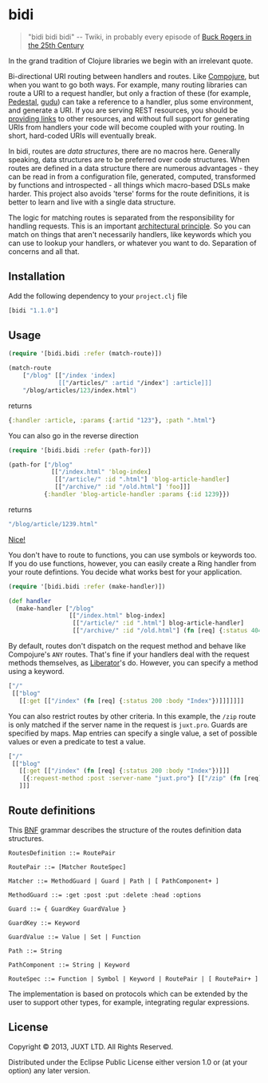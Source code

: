 # bidi

> "bidi bidi bidi" -- Twiki, in probably every episode of
  [Buck Rogers in the 25th Century](http://en.wikipedia.org/wiki/Buck_Rogers_in_the_25th_Century_%28TV_series%29)

In the grand tradition of Clojure libraries we begin with an irrelevant
quote.

Bi-directional URI routing between handlers and routes. Like
[Compojure](https://github.com/weavejester/compojure), but when you want
to go both ways. For example, many routing libraries can route a URI to
a request handler, but only a fraction of these (for example,
[Pedestal](http://pedestal.io),
[gudu](https://github.com/thatismatt/gudu)) can take a reference to a
handler, plus some environment, and generate a URI. If you are serving
REST resources, you should be
[providing links](http://en.wikipedia.org/wiki/HATEOAS) to other
resources, and without full support for generating URIs from handlers
your code will become coupled with your routing. In short, hard-coded
URIs will eventually break.

In bidi, routes are *data structures*, there are no macros here. Generally
speaking, data structures are to be preferred over code structures. When
routes are defined in a data structure there are numerous
advantages - they can be read in from a configuration file, generated,
computed, transformed by functions and introspected - all things which
macro-based DSLs make harder. This project also avoids 'terse' forms for
the route definitions, it is better to learn and live with a single data
structure.

The logic for matching routes is separated from the responsibility for
handling requests. This is an important
[architectural principle](http://www.infoq.com/presentations/Simple-Made-Easy). So
you can match on things that aren't necessarily handlers, like keywords
which you can use to lookup your handlers, or whatever you want to
do. Separation of concerns and all that.

## Installation

Add the following dependency to your `project.clj` file

```clojure
[bidi "1.1.0"]
```

## Usage

```clojure
(require '[bidi.bidi :refer (match-route)])

(match-route
    ["/blog" [["/index 'index]
              [["/articles/" :artid "/index"] :article]]]
    "/blog/articles/123/index.html")
```

returns

```clojure
{:handler :article, :params {:artid "123"}, :path ".html"}
```

You can also go in the reverse direction

```clojure
(require '[bidi.bidi :refer (path-for)])

(path-for ["/blog"
            [["/index.html" 'blog-index]
             [["/article/" :id ".html"] 'blog-article-handler]
             [["/archive/" :id "/old.html"] 'foo]]]
          {:handler 'blog-article-handler :params {:id 1239}})
```

returns

```clojure
"/blog/article/1239.html"
```

[Nice!](http://i357.photobucket.com/albums/oo17/MageOfTheOnyx/LouisBalfour.jpg)

You don't have to route to functions, you can use symbols or keywords
too. If you do use functions, however, you can easily create a Ring
handler from your route defintions. You decide what works best for your application.

```clojure
(require '[bidi.bidi :refer (make-handler)])

(def handler
  (make-handler ["/blog"
                 [["/index.html" blog-index]
                  [["/article/" :id ".html"] blog-article-handler]
                  [["/archive/" :id "/old.html"] (fn [req] {:status 404}]]]))
```

By default, routes don't dispatch on the request method and behave like Compojure's `ANY` routes. That's fine if your handlers deal with the request methods themselves, as [Liberator](http://clojure-liberator.github.io/liberator/)'s do. However, you can specify a method using a keyword.

```clojure
["/"
 [["blog"
   [[:get [["/index" (fn [req] {:status 200 :body "Index"})]]]]]]]
```

You can also restrict routes by other criteria. In this example, the `/zip` route is only matched if the server name in the request is `juxt.pro`. Guards are specified by maps. Map entries can specify a single value, a set of possible values or even a predicate to test a value.

```clojure
["/"
 [["blog"
   [[:get [["/index" (fn [req] {:status 200 :body "Index"})]]]
    [{:request-method :post :server-name "juxt.pro"} [["/zip" (fn [req] {:status 201 :body "Created"})]]]]
   ]]]
```

## Route definitions

This [BNF](http://en.wikipedia.org/wiki/Backus%E2%80%93Naur_Form)
grammar describes the structure of the routes definition data
structures.

```
RoutesDefinition ::= RoutePair

RoutePair ::= [Matcher RouteSpec]

Matcher ::= MethodGuard | Guard | Path | [ PathComponent+ ]

MethodGuard ::= :get :post :put :delete :head :options

Guard ::= { GuardKey GuardValue }

GuardKey ::= Keyword

GuardValue ::= Value | Set | Function

Path ::= String

PathComponent ::= String | Keyword

RouteSpec ::= Function | Symbol | Keyword | RoutePair | [ RoutePair+ ]
```

The implementation is based on protocols which can be extended by the
user to support other types, for example, integrating regular
expressions.

## License

Copyright © 2013, JUXT LTD. All Rights Reserved.

Distributed under the Eclipse Public License either version 1.0 or (at
your option) any later version.

